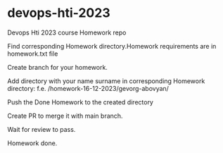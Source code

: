 # devops-hti-2023
Devops Hti 2023 course Homework repo


Find corresponding Homework directory.Homework requirements are in homework.txt file

Create branch for your homework.

Add directory with your name surname in corresponding Homework directory:
f.e. /homework-16-12-2023/gevorg-abovyan/

Push the Done Homework to the created directory

Create PR to merge it with main branch.

Wait for review to pass.

Homework done.
